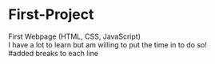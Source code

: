 # First-Project
First Webpage (HTML, CSS, JavaScript)<br>
I have a lot to learn but am willing to put the time in to do so!<br>
#added breaks to each line
